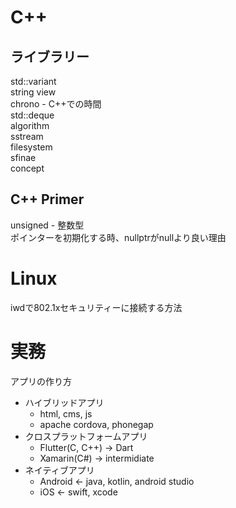 # C++

## ライブラリー
std::variant\
string view\
chrono - C++での時間\
std::deque\
algorithm\
sstream\
filesystem\
sfinae\
concept

## C++ Primer
unsigned - 整数型\
ポインターを初期化する時、nullptrがnullより良い理由

# Linux
iwdで802.1xセキュリティーに接続する方法

# 実務
アプリの作り方
 * ハイブリッドアプリ
   - html, cms, js
   - apache cordova, phonegap
 * クロスプラットフォームアプリ
   - Flutter(C, C++) → Dart
   - Xamarin(C#) → intermidiate
 * ネイティブアプリ
   - Android ← java, kotlin, android studio
   - iOS ← swift, xcode